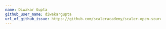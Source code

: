 ```yaml
---
name: Diwakar Gupta
github_user_name: diwakargupta
url_of_github_issue: https://github.com/scaleracademy/scaler-open-source-september-challenge/issues/1040
---
```

